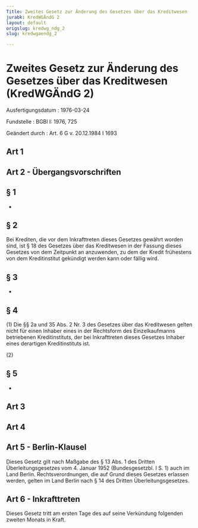 ```yaml
---
Title: Zweites Gesetz zur Änderung des Gesetzes über das Kreditwesen
jurabk: KredWGÄndG 2
layout: default
origslug: kredwg_ndg_2
slug: kredwgaendg_2

---
```


# Zweites Gesetz zur Änderung des Gesetzes über das Kreditwesen (KredWGÄndG 2)

Ausfertigungsdatum
:   1976-03-24

Fundstelle
:   BGBl I: 1976, 725

Geändert durch
:   Art. 6 G v. 20.12.1984 I 1693


## Art 1



## Art 2 - Übergangsvorschriften



## § 1

-


## § 2

Bei Krediten, die vor dem Inkrafttreten dieses Gesetzes gewährt worden sind, ist § 18 des Gesetzes über das Kreditwesen in der Fassung dieses Gesetzes von dem Zeitpunkt an anzuwenden, zu dem der Kredit frühestens von dem Kreditinstitut gekündigt werden kann oder fällig wird.


## § 3

-


## § 4

(1) Die §§ 2a und 35 Abs. 2 Nr. 3 des Gesetzes über das Kreditwesen gelten nicht für einen Inhaber eines in der Rechtsform des Einzelkaufmanns betriebenen Kreditinstituts, der bei Inkrafttreten dieses Gesetzes Inhaber eines derartigen Kreditinstituts ist.

(2)


## § 5

-


## Art 3



## Art 4



## Art 5 - Berlin-Klausel

Dieses Gesetz gilt nach Maßgabe des § 13 Abs. 1 des Dritten Überleitungsgesetzes vom 4. Januar 1952 (Bundesgesetzbl. I S. 1) auch im Land Berlin. Rechtsverordnungen, die auf Grund dieses Gesetzes erlassen werden, gelten im Land Berlin nach § 14 des Dritten Überleitungsgesetzes.


## Art 6 - Inkrafttreten

Dieses Gesetz tritt am ersten Tage des auf seine Verkündung folgenden zweiten Monats in Kraft.

